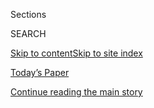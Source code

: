 <div id="app">

<div>

<div class="NYTAppHideMasthead css-1r6wvpq e1suatyy0">

<div class="section css-ui9rw0 e1suatyy2">

<div class="css-eph4ug er09x8g0">

<div class="css-6n7j50">

</div>

<span class="css-1dv1kvn">Sections</span>

<div class="css-10488qs">

<span class="css-1dv1kvn">SEARCH</span>

</div>

[Skip to content](#site-content)[Skip to site index](#site-index)

</div>

<div class="css-10698na e1huz5gh0">

</div>

</div>

<div id="masthead-bar-one" class="section hasLinks css-15hmgas e1csuq9d3">

<div class="css-uqyvli e1csuq9d0">

</div>

<div class="css-1uqjmks e1csuq9d1">

</div>

<div class="css-9e9ivx">

[](https://myaccount.nytimes.com/auth/login?response_type=cookie&client_id=vi)

</div>

<div class="css-1bvtpon e1csuq9d2">

[Today’s Paper](https://www.nytimes.com/section/todayspaper)

</div>

</div>

</div>

</div>

<div data-aria-hidden="false">

<div id="site-content" role="main">

<div id="top-wrapper" class="css-15p45cc eaca97t0" type="top">

<div id="top-slug" class="css-19x0jxb eaca97t1" hidden="">

Advertisement

</div>

[Continue reading the main story](#after-top)

<div class="ad top-wrapper" style="text-align:center;height:100%;display:block;min-height:90px">

<div id="top" class="place-ad" data-position="top" data-size-key="top">

</div>

</div>

<div id="after-top">

</div>

</div>

<div id="byline" class="section css-15h4p1b e9abtgs0">

<div class="css-1j21atc e1svk9qx1">

<div class="css-nfcc9b e1svk9qx3">

<div class="css-cnx41t">

![Portrait of A.O.
Scott](https://static01.nyt.com/images/2018/02/20/multimedia/author-a-o-scott/author-a-o-scott-thumbLarge.jpg)

</div>

<div class="css-vl9dhg e1svk9qx5">

<div class="css-1nrhkj6 e1svk9qx6">

# A.O. Scott

</div>

## <span></span>

As a child, A.O. Scott dreamed of being a rock critic. After dropping
out of graduate school, he worked as a book critic, and accidentally
became a film critic when The New York Times hired him in 2000. Doubling
down on that bizarre decision, the paper named him chief film critic in
2004, a title he currently shares with Manohla Dargis. Mr. Scott has
continued to dabble in literary criticism for The Book Review (and
occasionally for other publications) and writes for The Times Magazine
whenever he can. He also makes frequent appearances on radio and
television, especially during Oscar season.

<span class="css-dd5dyy">More**</span>

</div>

</div>

</div>

<div>

<div id="mid1-wrapper" class="css-1mn4oms eaca97t0" type="rank">

<div id="mid1-slug" class="css-1tag3rd eaca97t1">

Advertisement

</div>

[Continue reading the main story](#after-mid1)

<div id="mid1" class="ad mid1-wrapper" style="text-align:center;height:100%;display:block">

</div>

<div id="after-mid1">

</div>

</div>

</div>

<div class="css-185go5a e1o5byef0">

<div class="css-15cbhtu">

  - [Latest](#stream-panel)
  - <span class="css-6n7j50">Search</span>
    <div class="control">
    <div class="label-container css-1dv1kvn">
    Search
    </div>
    <div class="css-wm4t3d">
    **<span id="clear-search-input" class="css-1dv1kvn">Clear this text
    input</span>
    </div>
    </div>
    <span class="css-1iovbfw"></span>

<div id="stream-panel" class="section css-8msx5b e1jz0cab1">

<div class="css-13mho3u">

1.  
    
    <div class="css-1cp3ece">
    
    <div class="css-1l4spti">
    
    [](/2020/08/04/movies/an-american-pickle-review.html)
    
    <div class="css-79elbk">
    
    ![](https://static01.nyt.com/images/2020/08/05/arts/05americanpickle2/05americanpickle2-thumbWide-v2.jpg?quality=75&auto=webp&disable=upscale)
    
    </div>
    
    ## ‘An American Pickle’ Review: Keeping It Kosher
    
    A time-travel farce plays as a Jewish joke about an old-world
    immigrant and his millennial great-grandson, both played by Seth
    Rogen.
    
    <div class="css-1nqbnmb ea5icrr0">
    
    By <span class="css-1n7hynb">A.O. Scott</span>
    
    </div>
    
    </div>
    
    <div class="css-1lc2l26 e1xfvim33">
    
    </div>
    
    </div>

2.  
    
    <div class="css-1cp3ece">
    
    <div class="css-1l4spti">
    
    [](/2020/07/09/movies/palm-springs-review.html)
    
    <div class="css-79elbk">
    
    ![](https://static01.nyt.com/images/2020/07/10/arts/08PALMSPRINGS-1/08PALMSPRINGS-1-thumbWide.jpg?quality=75&auto=webp&disable=upscale)
    
    </div>
    
    ### <span class="css-m70j1g">critic’s pick</span>
    
    ## ‘Palm Springs’ Review: Déjà Vu All Over Again
    
    Andy Samberg and Cristin Milioti star in a fresh and funny comedy
    that might remind you of something you saw before.
    
    <div class="css-1nqbnmb ea5icrr0">
    
    By <span class="css-1n7hynb">A.O. Scott</span>
    
    </div>
    
    </div>
    
    <div class="css-1lc2l26 e1xfvim33">
    
    </div>
    
    </div>

3.  
    
    <div class="css-1cp3ece">
    
    <div class="css-1l4spti">
    
    [](/2020/07/09/movies/the-old-guard-review.html)
    
    <div class="css-79elbk">
    
    ![](https://static01.nyt.com/images/2020/07/09/arts/09oldguard/merlin_174158364_730c4367-994f-46e7-b7f0-26cd75a4e166-thumbWide.jpg?quality=75&auto=webp&disable=upscale)
    
    </div>
    
    ### <span class="css-m70j1g">critic’s pick</span>
    
    ## ‘The Old Guard’ Review: Fighting to the Death, and Beyond
    
    Charlize Theron leads a group of immortal warriors in Gina
    Prince-Bythewood’s fresh take on the superhero genre.
    
    <div class="css-1nqbnmb ea5icrr0">
    
    By <span class="css-1n7hynb">A.O. Scott</span>
    
    </div>
    
    </div>
    
    <div class="css-1lc2l26 e1xfvim33">
    
    </div>
    
    </div>

4.  
    
    <div class="css-1cp3ece">
    
    <div class="css-1l4spti">
    
    [](/2020/07/02/movies/jurassic-park.html)
    
    <div class="css-79elbk">
    
    ![](https://static01.nyt.com/images/2019/05/11/world/11mag-dern-jp2-inyt/11mag-dern-jp2-inyt-thumbWide.jpg?quality=75&auto=webp&disable=upscale)
    
    </div>
    
    ### <span class="css-m70j1g">your weekend watch with manohla and tony</span>
    
    ## ‘Jurassic Park’: Where the Wild Things Are
    
    Our critics and readers make a return trip to the movie that kicked
    off a franchise. Does the blockbuster hold up in a summer without
    one?
    
    <div class="css-1nqbnmb ea5icrr0">
    
    By <span class="css-1n7hynb">A.O. Scott <span>and</span> Manohla
    Dargis</span>
    
    </div>
    
    </div>
    
    <div class="css-1lc2l26 e1xfvim33">
    
    </div>
    
    </div>

5.  
    
    <div class="css-1cp3ece">
    
    <div class="css-1l4spti">
    
    [](/2020/07/01/movies/superheroes-marvel-DC.html)
    
    <div class="css-79elbk">
    
    ![](https://static01.nyt.com/images/2020/07/05/arts/05summer-blockbusters-superhero/05summer-blockbusters-02-thumbWide.jpg?quality=75&auto=webp&disable=upscale)
    
    </div>
    
    ### <span class="css-m70j1g">Critic’s Notebook</span>
    
    ## A Summer Without Superheroes
    
    A real-world catastrophe has forced us to hit pause on enjoying the
    spectacle of our own domination. Maybe that’s a good thing.
    
    <div class="css-1nqbnmb ea5icrr0">
    
    By <span class="css-1n7hynb">A.O. Scott</span>
    
    </div>
    
    </div>
    
    <div class="css-1lc2l26 e1xfvim33">
    
    </div>
    
    </div>

6.  
    
    <div class="css-1cp3ece">
    
    <div class="css-1l4spti">
    
    [](/2020/06/30/movies/hamilton-review-disney-plus.html)
    
    <div class="css-79elbk">
    
    ![](https://static01.nyt.com/images/2020/07/03/arts/02hamilton-review1/02hamilton-review1-thumbWide.jpg?quality=75&auto=webp&disable=upscale)
    
    </div>
    
    ### <span class="css-m70j1g">critic’s pick</span>
    
    ## ‘Hamilton’ Review: You Say You Want a Revolution
    
    The filmed version of Lin-Manuel Miranda’s founding-father Broadway
    musical arrives just in time — vital and more challenging than ever.
    
    <div class="css-1nqbnmb ea5icrr0">
    
    By <span class="css-1n7hynb">A.O. Scott</span>
    
    </div>
    
    <div class="css-185051n">
    
    [阅读简体中文版](https://cn.nytimes.com/culture/20200707/hamilton-review-disney-plus/ "Read in Simplified Chinese")[閱讀繁體中文版](https://cn.nytimes.com/culture/20200707/hamilton-review-disney-plus/zh-hant/ "Read in Traditional Chinese")
    
    </div>
    
    </div>
    
    <div class="css-1lc2l26 e1xfvim33">
    
    </div>
    
    </div>

7.  
    
    <div class="css-1cp3ece">
    
    <div class="css-1l4spti">
    
    [](/2020/06/25/movies/jurassic-park.html)
    
    <div class="css-79elbk">
    
    ![](https://static01.nyt.com/images/2020/06/25/arts/25weekendwatch/merlin_9962744_b0549fea-efaa-488b-8af6-3784b32be06e-thumbWide.jpg?quality=75&auto=webp&disable=upscale)
    
    </div>
    
    ### <span class="css-m70j1g">your weekend watch with tony and manohla</span>
    
    ## Viewing Party\! Let’s all Watch ‘Jurassic Park’
    
    Does Steven Spielberg’s 1993 blockbuster, with its ravenous
    dinosaurs and scientist heroes, still satisfy our hunger for action?
    
    <div class="css-1nqbnmb ea5icrr0">
    
    By <span class="css-1n7hynb">A.O. Scott <span>and</span> Manohla
    Dargis</span>
    
    </div>
    
    </div>
    
    <div class="css-1lc2l26 e1xfvim33">
    
    </div>
    
    </div>

8.  
    
    <div class="css-1cp3ece">
    
    <div class="css-1l4spti">
    
    [](/2020/06/17/insider/a-critic-moves-between-literature-and-film.html)
    
    <div class="css-79elbk">
    
    ![](https://static01.nyt.com/images/2020/06/17/pageoneplus/17a2_insider/merlin_142710855_3e268853-19d8-4a2c-86d8-27c0f3429f8e-thumbWide.jpg?quality=75&auto=webp&disable=upscale)
    
    </div>
    
    ### <span class="css-m70j1g">Times Insider</span>
    
    ## A Critic Moves Between Literature and Film
    
    A.O. Scott reviewed books before turning to movies. That reading and
    watching now occur in the same physical space emphasizes how
    different the art forms are, he writes.
    
    <div class="css-1nqbnmb ea5icrr0">
    
    By <span class="css-1n7hynb">A.O. Scott</span>
    
    </div>
    
    </div>
    
    <div class="css-1lc2l26 e1xfvim33">
    
    </div>
    
    </div>

9.  
    
    <div class="css-1cp3ece">
    
    <div class="css-1l4spti">
    
    [](/2020/06/16/movies/nine-to-five-viewers.html)
    
    <div class="css-79elbk">
    
    ![](https://static01.nyt.com/images/2020/06/19/arts/19Weekend-Watch-Illo/19Weekend-Watch-Illo-thumbWide.jpg?quality=75&auto=webp&disable=upscale)
    
    </div>
    
    ### <span class="css-m70j1g">Your Weekend Watch With Tony and Manohla</span>
    
    ## Punching the Clock (and the Boss) With Dolly, Lily and Jane
    
    Our critics and readers ponder the workplace politics and current
    relevance of “Nine to Five.”
    
    <div class="css-1nqbnmb ea5icrr0">
    
    By <span class="css-1n7hynb">Manohla Dargis <span>and</span> A.O.
    Scott</span>
    
    </div>
    
    </div>
    
    <div class="css-1lc2l26 e1xfvim33">
    
    </div>
    
    </div>

10. 
    
    <div class="css-1cp3ece">
    
    <div class="css-1l4spti">
    
    [](/2020/06/11/movies/nine-to-five-dolly-parton.html)
    
    <div class="css-79elbk">
    
    ![](https://static01.nyt.com/images/2020/06/12/arts/00weekend-watch1/00weekend-watch1-thumbWide.jpg?quality=75&auto=webp&disable=upscale)
    
    </div>
    
    ### <span class="css-m70j1g">Your Weekend Watch With Tony and Manohla</span>
    
    ## Viewing Party\! Let’s All Watch ‘Nine to Five’\!
    
    Pour yourself a cup of ambition and watch Dolly Parton, Jane Fonda
    and Lily Tomlin ignite a comic revolution against their boss, a
    “sexist, egotistical, lying, hypocritical bigot.”
    
    <div class="css-1nqbnmb ea5icrr0">
    
    By <span class="css-1n7hynb">Manohla Dargis <span>and</span> A.O.
    Scott</span>
    
    </div>
    
    </div>
    
    <div class="css-1lc2l26 e1xfvim33">
    
    </div>
    
    </div>

<div class="css-13mho3u">

<div class="css-1t62hi8">

<div class="css-1stvaey">

Show More

<div>

<div style="border:0;clip:rect(0 0 0 0);height:1px;margin:-1px;overflow:hidden;white-space:nowrap;padding:0;width:1px;position:absolute" role="log" data-aria-live="assertive">

</div>

<div style="border:0;clip:rect(0 0 0 0);height:1px;margin:-1px;overflow:hidden;white-space:nowrap;padding:0;width:1px;position:absolute" role="log" data-aria-live="assertive">

</div>

<div style="border:0;clip:rect(0 0 0 0);height:1px;margin:-1px;overflow:hidden;white-space:nowrap;padding:0;width:1px;position:absolute" role="log" data-aria-live="polite">

</div>

<div style="border:0;clip:rect(0 0 0 0);height:1px;margin:-1px;overflow:hidden;white-space:nowrap;padding:0;width:1px;position:absolute" role="log" data-aria-live="polite">

</div>

</div>

</div>

</div>

</div>

</div>

<div class="css-g6hk37 supplemental">

<div id="mid2-wrapper" class="css-10wkyv7 eaca97t0" type="lede">

<div id="mid2-slug" class="css-1tag3rd eaca97t1">

Advertisement

</div>

[Continue reading the main story](#after-mid2)

<div id="mid2" class="ad mid2-wrapper" style="text-align:center;height:100%;display:block;min-height:250px">

</div>

<div id="after-mid2">

</div>

</div>

## Follow Elsewhere

<div class="module-body">

  - [**<span data-aria-hidden="true">aoscott</span><span class="css-1dv1kvn">twitter
    page for aoscott</span>](https://twitter.com/aoscott)

</div>

## Feedback? Questions?

<div class="css-hftqp3">

Include your name, the article headline, and your message.

</div>

Email Author

</div>

</div>

</div>

</div>

</div>

</div>

## Site Index

<div>

</div>

## Site Information Navigation

  - [© <span>2020</span> <span>The New York Times
    Company</span>](https://help.nytimes.com/hc/en-us/articles/115014792127-Copyright-notice)

<!-- end list -->

  - [NYTCo](https://www.nytco.com/)
  - [Contact
    Us](https://help.nytimes.com/hc/en-us/articles/115015385887-Contact-Us)
  - [Work with us](https://www.nytco.com/careers/)
  - [Advertise](https://nytmediakit.com/)
  - [T Brand Studio](http://www.tbrandstudio.com/)
  - [Your Ad
    Choices](https://www.nytimes.com/privacy/cookie-policy#how-do-i-manage-trackers)
  - [Privacy](https://www.nytimes.com/privacy)
  - [Terms of
    Service](https://help.nytimes.com/hc/en-us/articles/115014893428-Terms-of-service)
  - [Terms of
    Sale](https://help.nytimes.com/hc/en-us/articles/115014893968-Terms-of-sale)
  - [Site Map](https://spiderbites.nytimes.com)
  - [Help](https://help.nytimes.com/hc/en-us)
  - [Subscriptions](https://www.nytimes.com/subscription?campaignId=37WXW)

</div>

</div>

